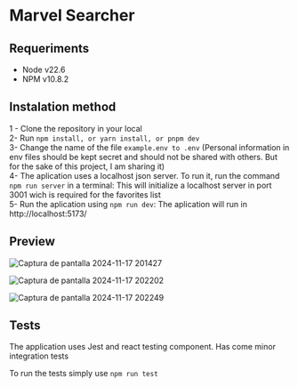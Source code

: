 # Marvel Searcher

## Requeriments
- Node v22.6 
- NPM v10.8.2

## Instalation method
1 - Clone the repository in your local <br>
2- Run ```npm install, or yarn install, or pnpm dev ``` <br>
3- Change the name of the file ```example.env to .env``` (Personal information in env files should be kept secret and should not be shared with others. But for the sake of this project, I am sharing it) <br>
4- The aplication uses a localhost json server. To run it, run the command ```npm run server``` in a terminal: This will initialize a localhost server in port 3001 wich is required for the favorites list <br>
5- Run the aplication using ```npm run dev```: The aplication will run in http://localhost:5173/ <br>

## Preview

![Captura de pantalla 2024-11-17 201427](https://github.com/user-attachments/assets/6e7ade42-8a51-47ff-ba86-f8a5d32690c7)

![Captura de pantalla 2024-11-17 202202](https://github.com/user-attachments/assets/141f8b6c-a17f-4556-aa50-589b340f65c4)

![Captura de pantalla 2024-11-17 202249](https://github.com/user-attachments/assets/bb464a3b-b090-4d18-a9fa-21329d1b15f5)

## Tests

The application uses Jest and react testing component. Has come minor integration tests

To run the tests simply use ```npm run test```
